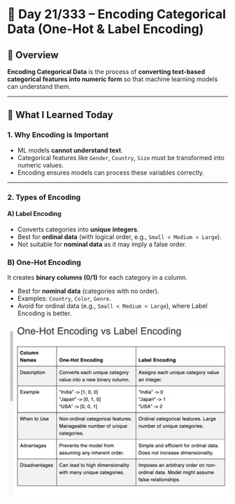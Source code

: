 # 🚀 Day 21/333 – Encoding Categorical Data (One-Hot & Label Encoding)

## 📌 Overview
**Encoding Categorical Data** is the process of **converting text-based categorical features into numeric form** so that machine learning models can understand them.  


---

## 🔹 What I Learned Today

### 1. Why Encoding is Important
- ML models **cannot understand text**.  
- Categorical features like `Gender`, `Country`, `Size` must be transformed into numeric values.  
- Encoding ensures models can process these variables correctly.

---

### 2. Types of Encoding

#### A) Label Encoding
- Converts categories into **unique integers**.  
- Best for **ordinal data** (with logical order, e.g., `Small < Medium < Large`).  
-  Not suitable for **nominal data** as it may imply a false order.  

### B) One-Hot Encoding 



It creates **binary columns (0/1)** for each category in a column.

- Best for **nominal data** (categories with no order).  
- Examples: `Country`, `Color`, `Genre`.  
- Avoid for ordinal data (e.g., `Small < Medium < Large`), where Label Encoding is better.  


![Encoding Output](diff.png)
